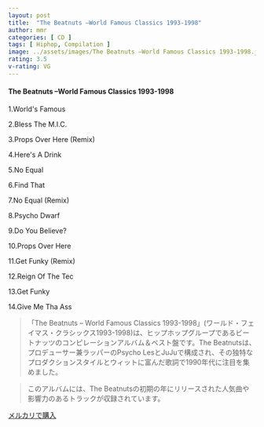 ```yaml
---
layout: post
title:  "The Beatnuts –World Famous Classics 1993-1998"
author: mmr
categories: [ CD ]
tags: [ Hiphop, Compilation ]
image: ../assets/images/The Beatnuts –World Famous Classics 1993-1998.jpg
rating: 3.5
v-rating: VG
---
```


#### The Beatnuts –World Famous Classics 1993-1998

1.World's Famous

2.Bless The M.I.C.

3.Props Over Here (Remix)

4.Here's A Drink

5.No Equal

6.Find That

7.No Equal (Remix)

8.Psycho Dwarf

9.Do You Believe?

10.Props Over Here

11.Get Funky (Remix)

12.Reign Of The Tec

13.Get Funky

14.Give Me Tha Ass

> 「The Beatnuts – World Famous Classics 1993-1998」(ワールド・フェイマス・クラシックス1993-1998)は、ヒップホップグループであるビートナッツのコンピレーションアルバム＆ベスト盤です。The Beatnutsは、プロデューサー兼ラッパーのPsycho LesとJuJuで構成され、その独特なプロダクションスタイルとウィットに富んだ歌詞で1990年代に注目を集めました。

> このアルバムには、The Beatnutsの初期の年にリリースされた人気曲や影響力のあるトラックが収録されています。



[メルカリで購入](https://jp.mercari.com/item/m55154639972)
